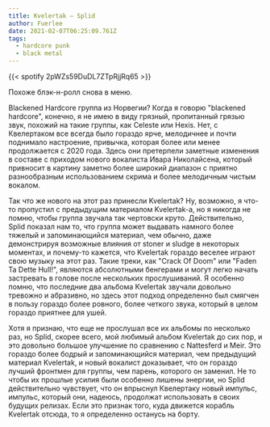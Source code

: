 ```yaml
---
title: Kvelertak — Splid
author: Fuerlee
date: 2021-02-07T06:25:09.761Z
tags:
  - hardcore punk
  - black metal
---
```

{{< spotify 2pWZs59DuDL7ZTpRjjRq65 >}}

Похоже блэк-н-ролл снова в меню.

Blackened Hardcore группа из Норвегии? Когда я говорю "blackened hardcore", конечно, я не имею в виду грязный, пропитанный грязью звук, похожий на такие группы, как Celeste или Hexis. Нет, с Квелертаком все всегда было гораздо ярче, мелодичнее и почти поднимало настроение, привычка, которая более или менее продолжается с 2020 года. Здесь они претерпели заметные изменения в составе с приходом нового вокалиста Ивара Николайсена, который привносит в картину заметно более широкий диапазон с приятно разнообразным использованием скрима и более мелодичным чистым вокалом.

Так что же нового на этот раз принесли Kvelertak? Ну, возможно, я что-то пропустил с предыдущим материалом Kvelertak-а, но я никогда не помню, чтобы группа звучала так чертовски круто. Действительно, Splid показал нам то, что группа может выдавать намного более тяжелый и запоминающийся материал, чем обычно, даже демонстрируя возможные влияния от stoner и sludge в некоторых моментах, и почему-то кажется, что Kvelertak гораздо веселее играют свою музыку на этот раз. Такие треки, как "Crack Of Doom" или "Faden Ta Dette Hull!", являются абсолютными бенгерами и могут легко начать застревать в голове после нескольких прослушиваний. Я особенно помню, что последние два альбома Kvelertak звучали довольно тревожно и абразивно, но здесь этот подход определенно был смягчен в пользу гораздо более ровного, более четкого звука, который в целом гораздо приятнее для ушей.

Хотя я признаю, что еще не прослушал все их альбомы по несколько раз, но Splid, скорее всего, мой любимый альбом Kvelertak до сих пор, и это довольно большое улучшение по сравнению с Nattesferd и Meir. Это гораздо более бодрый и запоминающийся материал, чем предыдущий материал Kvelertak, и новый вокалист доказывает, что он гораздо лучший фронтмен для группы, чем парень, которого он заменил. Не то чтобы их прошлые усилия были особенно лишены энергии, но Splid действительно чувствует, что он впрыснул Квелертаку новый импульс, импульс, который они, надеюсь, продолжат использовать в своих будущих релизах. Если это признак того, куда движется корабль Kvelertak отсюда, то я определенно останусь на борту.